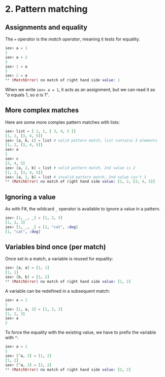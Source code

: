 # 2. Pattern matching

## Assignments and equality

The `=` operator is the *match operator*, meaning it tests for equality.  

```elixir
iex> a = 1
1
iex> a + 2
3
iex> 1 = a
1
iex> 2 = a
** (MatchError) no match of right hand side value: 1
```

When we write `iex> a = 1`, it acts as an assignment, but we can read it as "*a* equals 1, so *a* is 1".

## More complex matches

Here are some more complex pattern matches with lists:

```elixir
iex> list = [ 1, 2, [ 3, 4, 5 ]]
[1, 2, [3, 4, 5]]
iex> [a, b, c] = list # valid pattern match, list contains 3 elements
[1, 2, [3, 4, 5]]
iex> a
1
iex> c
[3, 4, 5]
iex> [a, 2, b] = list # valid pattern match, 2nd value is 2
[1, 2, [3, 4, 5]]
iex> [a, 1, b] = list # invalid pattern match, 2nd value isn't 1
** (MatchError) no match of right hand side value: [1, 2, [3, 4, 5]]
```

## Ignoring a value

As with F#, the wildcard `_` operator is available to ignore a value in a pattern.  

```elixir
iex> [1, _, _] = [1, 2, 3]
[1, 2, 3]
iex> [1, _, _] = [1, "cat", :dog]
[1, "cat", :dog]
```

## Variables bind once (per match)

Once set in a match, a variable is reused for equality:

```elixir
iex> [a, a] = [1, 1]
[1, 1]
iex> [b, b] = [1, 2]
** (MatchError) no match of right hand side value: [1, 2]
```

A variable can be redefined in a subsequent match:

```elixir
iex> a = 1
1
iex> [1, a, 3] = [1, 2, 3]
[1, 2, 3]
iex> a
2
```

To force the equality with the existing value, we have to prefix the variable with `^`:

```elixir
iex> a = 1
1
iex> [^a, 2] = [1, 2]
[1, 2]
iex> [^a, 2] = [2, 2]
** (MatchError) no match of right hand side value: [2, 2]
```
